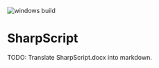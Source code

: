 ![windows build](https://github.com/bmenees/SharpScript/workflows/windows%20build/badge.svg)

# SharpScript
TODO: Translate SharpScript.docx into markdown.